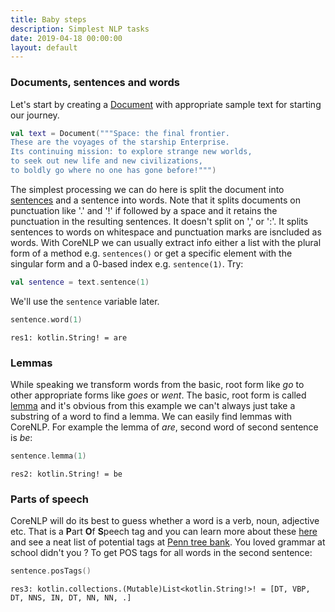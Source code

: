 ```yaml
---
title: Baby steps
description: Simplest NLP tasks
date: 2019-04-18 00:00:00
layout: default
---
```


### Documents, sentences and words

Let's start by creating a [Document](https://nlp.stanford.edu/nlp/javadoc/javanlp/index.html?edu/stanford/nlp/simple/Document.html) with appropriate sample text for starting our journey.

```kotlin
val text = Document("""Space: the final frontier.
These are the voyages of the starship Enterprise.
Its continuing mission: to explore strange new worlds,
to seek out new life and new civilizations,
to boldly go where no one has gone before!""")
```

The simplest processing we can do here is split the document into [sentences](https://nlp.stanford.edu/nlp/javadoc/javanlp/index.html?edu/stanford/nlp/simple/Sentence.html) and a sentence into words. Note that it splits documents on punctuation like '.' and '!' if followed by a space and it retains the punctuation in the resulting sentences. It doesn't split on ',' or ':'. It splits sentences to words on whitespace and punctuation marks are isncluded as words. With CoreNLP we can usually extract info either a list with the plural form of a method e.g. `sentences()` or get a specific element with the singular form and a 0-based index e.g. `sentence(1)`. Try:

```kotlin
val sentence = text.sentence(1)
```

We'll use the `sentence` variable later.

```kotlin
sentence.word(1)
```
```text
res1: kotlin.String! = are
```

### Lemmas

While speaking we transform words from the basic, root form like _go_ to other appropriate forms like _goes_ or _went_. The basic, root form is called [lemma](https://simple.wikipedia.org/wiki/Lemma_(linguistics)) and it's obvious from this example we can't always just take a substring of a word to find a lemma. We can easily find lemmas with CoreNLP. For example the lemma of _are_, second word of second sentence is _be_:

```kotlin
sentence.lemma(1)
```
```text
res2: kotlin.String! = be
```

### Parts of speech

CoreNLP will do its best to guess whether a word is a verb, noun, adjective etc. That is a **P**art **O**f **S**peech tag and you can learn more about these [here](https://en.wikipedia.org/wiki/Part_of_speech) and see a neat list of potential tags at [Penn tree bank](https://www.ling.upenn.edu/courses/Fall_2003/ling001/penn_treebank_pos.html). You loved grammar at school didn't you ? To get POS tags for all words in the second sentence:

```kotlin
sentence.posTags()
```
```text
res3: kotlin.collections.(Mutable)List<kotlin.String!>! = [DT, VBP, DT, NNS, IN, DT, NN, NN, .]
```
